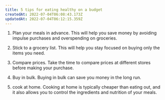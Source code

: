 ```yaml
---
title: 5 tips for eating healthy on a budget
createdAt: 2022-07-04T06:08:43.173Z
updatedAt: 2022-07-04T06:12:15.359Z
---
```


1. Plan your meals in advance. This will help you save money by avoiding impulse purchases and overspending on groceries.

2. Stick to a grocery list. This will help you stay focused on buying only the items you need.

3. Compare prices. Take the time to compare prices at different stores before making your purchase.

4. Buy in bulk. Buying in bulk can save you money in the long run.

5. cook at home. Cooking at home is typically cheaper than eating out, and it also allows you to control the ingredients and nutrition of your meals.
